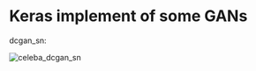 # Keras implement of some GANs

dcgan_sn:

![celeba_dcgan_sn](https://raw.githubusercontent.com/bojone/gan/master/keras/imgs/dcgan_sn_test_95000.png)
